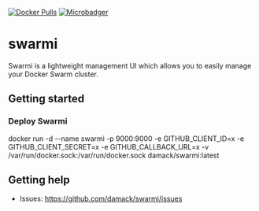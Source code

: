 [![Docker Pulls](https://img.shields.io/docker/pulls/damack/swarmi.svg)](https://hub.docker.com/r/damack/swarmi/)
[![Microbadger](https://images.microbadger.com/badges/image/damack/swarmi.svg)](http://microbadger.com/images/damack/swarmi "Image size")

# swarmi

Swarmi is a lightweight management UI which allows you to easily manage your Docker Swarm cluster.

## Getting started

### Deploy Swarmi
docker run -d --name swarmi -p 9000:9000 -e GITHUB_CLIENT_ID=x -e GITHUB_CLIENT_SECRET=x -e GITHUB_CALLBACK_URL=x -v /var/run/docker.sock:/var/run/docker.sock damack/swarmi:latest

## Getting help

* Issues: https://github.com/damack/swarmi/issues
